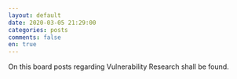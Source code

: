 ```yaml
---
layout: default
date: 2020-03-05 21:29:00
categories: posts
comments: false
en: true
---
```

On this board posts regarding Vulnerability Research shall be found.
